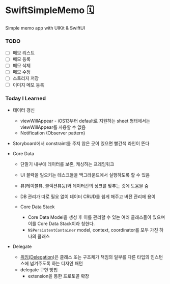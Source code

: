 # SwiftSimpleMemo 🗓️

Simple memo app with UIKit &amp; SwiftUI

### TODO

- [ ] 메모 리스트
- [ ] 메모 등록
- [ ] 메모 삭제
- [ ] 메모 수정
- [ ] 스토리지 저장
- [ ] 이미지 메모 등록

### Today I Learned

- 데이터 갱신

  - viewWillAppear - iOS13부터 default로 지원하는 sheet 형태에서는 viewWillAppear를 사용할 수 없음
  - Notification (Observer pattern)

- Storyboard에서 constraint를 주지 않은 곳이 있으면 빨간색 라인이 뜬다
- Core Data

  - 단말기 내부에 데이터를 보존, 캐싱하는 프레임워크
  - UI 블락을 일으키는 테스크들을 백그라운드에서 실행하도록 할 수 있음
  - 뷰(테이블뷰, 콜렉션뷰등)와 데이터간의 싱크를 맞추는 것에 도움을 줌
  - DB 관리가 따로 필요 없이 데이터 CRUD를 쉽게 해주고 버전 관리에 용이

  - Core Data Stack

    - Core Data Model을 생성 후 이를 관리할 수 있는 여러 클래스들이 있으며 이를 Core Data Stack이라 칭한다.
    - `NSPersistentContainer` model, context, coordinator를 모두 가진 하나의 클래스

- Delegate
  - [위임(Delegation)](https://bbiguduk.gitbook.io/swift/language-guide-1/protocols#delegation)은 클래스 또는 구조체가 책임의 일부를 다른 타입의 인스턴스에 넘겨주도록 하는 디자인 패턴
  - delegate 구현 방법
    - extension을 통한 프로토콜 확장
